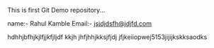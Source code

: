 This is first Git Demo repository...


name:- Rahul Kamble
Email:- jsjdjdsfh@jdjfd.com


hdhhjbfhjkjlfjjkfjljdf kkjh jhfjhhjkksjfjdj 
jfjkeiiopwej5153jijijkskksaodks